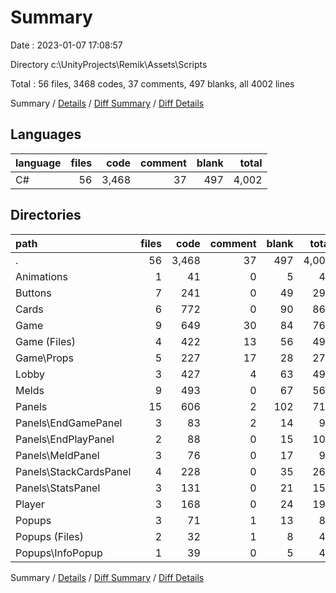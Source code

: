 # Summary

Date : 2023-01-07 17:08:57

Directory c:\\UnityProjects\\Remik\\Assets\\Scripts

Total : 56 files,  3468 codes, 37 comments, 497 blanks, all 4002 lines

Summary / [Details](details.md) / [Diff Summary](diff.md) / [Diff Details](diff-details.md)

## Languages
| language | files | code | comment | blank | total |
| :--- | ---: | ---: | ---: | ---: | ---: |
| C# | 56 | 3,468 | 37 | 497 | 4,002 |

## Directories
| path | files | code | comment | blank | total |
| :--- | ---: | ---: | ---: | ---: | ---: |
| . | 56 | 3,468 | 37 | 497 | 4,002 |
| Animations | 1 | 41 | 0 | 5 | 46 |
| Buttons | 7 | 241 | 0 | 49 | 290 |
| Cards | 6 | 772 | 0 | 90 | 862 |
| Game | 9 | 649 | 30 | 84 | 763 |
| Game (Files) | 4 | 422 | 13 | 56 | 491 |
| Game\\Props | 5 | 227 | 17 | 28 | 272 |
| Lobby | 3 | 427 | 4 | 63 | 494 |
| Melds | 9 | 493 | 0 | 67 | 560 |
| Panels | 15 | 606 | 2 | 102 | 710 |
| Panels\\EndGamePanel | 3 | 83 | 2 | 14 | 99 |
| Panels\\EndPlayPanel | 2 | 88 | 0 | 15 | 103 |
| Panels\\MeldPanel | 3 | 76 | 0 | 17 | 93 |
| Panels\\StackCardsPanel | 4 | 228 | 0 | 35 | 263 |
| Panels\\StatsPanel | 3 | 131 | 0 | 21 | 152 |
| Player | 3 | 168 | 0 | 24 | 192 |
| Popups | 3 | 71 | 1 | 13 | 85 |
| Popups (Files) | 2 | 32 | 1 | 8 | 41 |
| Popups\\InfoPopup | 1 | 39 | 0 | 5 | 44 |

Summary / [Details](details.md) / [Diff Summary](diff.md) / [Diff Details](diff-details.md)